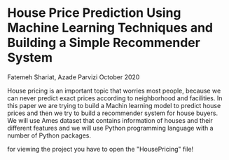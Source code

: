 # House Price Prediction Using Machine Learning Techniques and Building a Simple Recommender System

Fatemeh Shariat, Azade Parvizi October 2020

House pricing is an important topic that worries most people, because we can never predict exact prices according to neighborhood and facilities.
In this paper we are trying to build a Machin learning model to predict house prices and then we try to build a recommender system for house buyers. We will use Ames dataset that contains information of houses and their different features and we will use Python programming language with a number of Python packages.

for viewing the project you have to open the "HousePricing" file!
